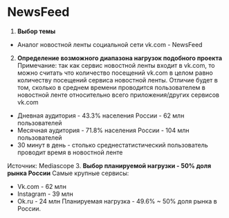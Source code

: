 # NewsFeed

1. **Выбор темы**
- Аналог новостной ленты социальной сети vk.com - NewsFeed
2. **Определение возможного диапазона нагрузок подобного проекта**
Примечание: так как сервис новостной ленты входит в vk.com, то можно считать что количество посещений vk.com в целом равно количеству посещений сервиса новостной ленты. Отличие будет в том, сколько в среднем времени проводится пользователем в новостной ленте относительно всего приложения/других сервисов vk.com
- Дневная аудитория - 43.3% населения России - 62 млн пользователей
- Месячная аудитория - 71.8% населения России - 104 млн пользователей
- 30 минут в день - столько среднестатистический пользователь проводит время в новостной ленте

Источник: Mediascope
3. **Выбор планируемой нагрузки - 50% доля рынка России**
Самые крупные сервисы:
- Vk.com - 62 млн
- Instagram - 39 млн
- Ok.ru - 24 млн
Планируемая нагрузка - 49.6% ~ 50% доля рынка в России.

